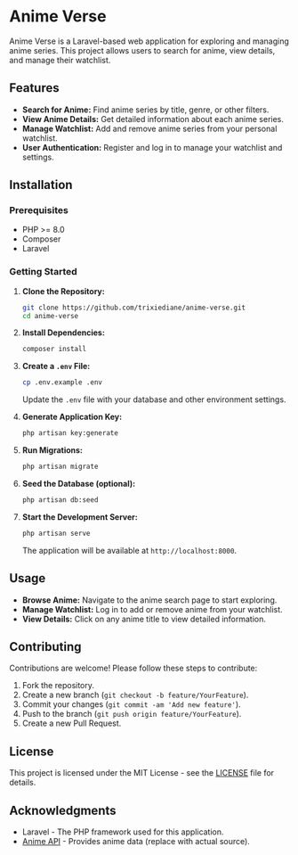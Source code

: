 # Anime Verse

Anime Verse is a Laravel-based web application for exploring and managing anime series. This project allows users to search for anime, view details, and manage their watchlist.

## Features

- **Search for Anime:** Find anime series by title, genre, or other filters.
- **View Anime Details:** Get detailed information about each anime series.
- **Manage Watchlist:** Add and remove anime series from your personal watchlist.
- **User Authentication:** Register and log in to manage your watchlist and settings.

## Installation

### Prerequisites

- PHP >= 8.0
- Composer
- Laravel

### Getting Started

1. **Clone the Repository:**

    ```bash
    git clone https://github.com/trixiediane/anime-verse.git
    cd anime-verse
    ```

2. **Install Dependencies:**

    ```bash
    composer install
    ```

3. **Create a `.env` File:**

    ```bash
    cp .env.example .env
    ```

    Update the `.env` file with your database and other environment settings.

4. **Generate Application Key:**

    ```bash
    php artisan key:generate
    ```

5. **Run Migrations:**

    ```bash
    php artisan migrate
    ```

6. **Seed the Database (optional):**

    ```bash
    php artisan db:seed
    ```

7. **Start the Development Server:**

    ```bash
    php artisan serve
    ```

    The application will be available at `http://localhost:8000`.

## Usage

- **Browse Anime:** Navigate to the anime search page to start exploring.
- **Manage Watchlist:** Log in to add or remove anime from your watchlist.
- **View Details:** Click on any anime title to view detailed information.

## Contributing

Contributions are welcome! Please follow these steps to contribute:

1. Fork the repository.
2. Create a new branch (`git checkout -b feature/YourFeature`).
3. Commit your changes (`git commit -am 'Add new feature'`).
4. Push to the branch (`git push origin feature/YourFeature`).
5. Create a new Pull Request.

## License

This project is licensed under the MIT License - see the [LICENSE](LICENSE) file for details.

## Acknowledgments

- Laravel - The PHP framework used for this application.
- [Anime API](https://example.com) - Provides anime data (replace with actual source).

